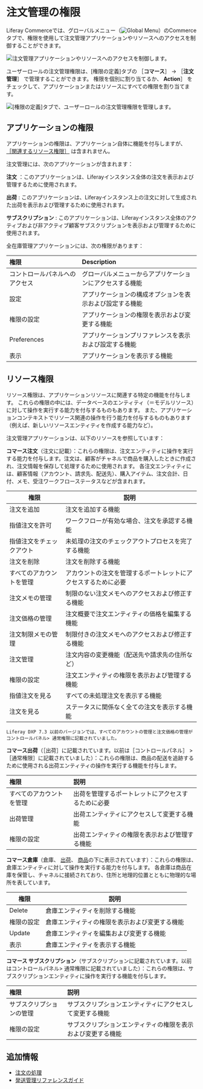 # 注文管理の権限

Liferay Commerceでは、グローバルメニュー（![Global Menu](../../images/icon-applications-menu.png)）のCommerceタブで、権限を使用して注文管理アプリケーションやリソースへのアクセスを制御することができます。

![注文管理アプリケーションやリソースへのアクセスを制御します。](./order-management-permissions/images/01.png)

ユーザーロールの注文管理権限は、[権限の定義]タブの ［**コマース**］ &rarr; ［**注文管理**］ で管理することができます。 権限を個別に割り当てるか、 **Action**］ をチェックして、アプリケーションまたはリソースにすべての権限を割り当てます。

![ [権限の定義]タブで、ユーザーロールの注文管理権限を管理します。](./order-management-permissions/images/02.png)

## アプリケーションの権限

アプリケーションの権限は、アプリケーション自体に機能を付与しますが、 [［関連するリソース権限］](#resource-permissions) は含まれません。

注文管理には、次のアプリケーションが含まれます：

**注文** ：このアプリケーションは、Liferayインスタンス全体の注文を表示および管理するために使用されます。

**出荷** : このアプリケーションは、Liferayインスタンス上の注文に対して生成された出荷を表示および管理するために使用されます。

**サブスクリプション** : このアプリケーションは、Liferayインスタンス全体のアクティブおよび非アクティブ顧客サブスクリプションを表示および管理するために使用されます。

全在庫管理アプリケーションには、次の権限があります：

| 権限              | Description                  |
|:--------------- |:---------------------------- |
| コントロールパネルへのアクセス | グローバルメニューからアプリケーションにアクセスする機能 |
| 設定              | アプリケーションの構成オプションを表示および設定する機能 |
| 権限の設定           | アプリケーションの権限を表示および変更する機能      |
| Preferences     | アプリケーションプリファレンスを表示および設定する機能  |
| 表示              | アプリケーションを表示する機能              |

## リソース権限

リソース権限は、アプリケーションリソースに関連する特定の機能を付与します。 これらの権限の中には、データベースのエンティティ（＝モデルリソース）に対して操作を実行する能力を付与するものもあります。 また、アプリケーションコンテキストでリソース関連の操作を行う能力を付与するものもあります（例えば、新しいリソースエンティティを作成する能力など）。

注文管理アプリケーションは、以下のリソースを参照しています：

**コマース注文**（注文に記載）：これらの権限は、注文エンティティに操作を実行する能力を付与します。注文は、顧客がチャネルで商品を購入したときに作成され、注文情報を保存して処理するために使用されます。 各注文エンティティには、顧客情報（アカウント、請求先、配送先）、購入アイテム、注文合計、日付、メモ、受注ワークフローステータスなどが含まれます。

| 権限           | 説明                              |
| ------------ | ------------------------------- |
| 注文を追加        | 注文を追加する機能                       |
| 指値注文を許可      | ワークフローが有効な場合、注文を承認する機能          |
| 指値注文をチェックアウト | 未処理の注文のチェックアウトプロセスを完了する機能       |
| 注文を削除        | 注文を削除する機能                       |
| すべてのアカウントを管理 | アカウントの注文を管理するポートレットにアクセスするために必要 |
| 注文メモの管理      | 制限のない注文メモへのアクセスおよび修正する機能        |
| 注文価格の管理      | 注文概要で注文エンティティの価格を編集する機能         |
| 注文制限メモの管理    | 制限付きの注文メモへのアクセスおよび修正する機能        |
| 注文管理         | 注文内容の変更機能（配送先や請求先の住所など）         |
| 権限の設定        | 注文エンティティの権限を表示および管理する機能         |
| 指値注文を見る      | すべての未処理注文を表示する機能                |
| 注文を見る        | ステータスに関係なく全ての注文を表示する機能          |

```{note}
Liferay DXP 7.3 以前のバージョンでは、すべてのアカウントの管理と注文価格の管理がコントロールパネル> 通常権限に記載されていました。
```

**コマース出荷**（［出荷］に記載されています。以前は［コントロールパネル］ > ［通常権限］に記載されていました）：これらの権限は、商品の配送を追跡するために使用される出荷エンティティの操作を実行する機能を付与します。

| 権限           | 説明                        |
|:------------ |:------------------------- |
| すべてのアカウントを管理 | 出荷を管理するポートレットにアクセスするために必要 |
| 出荷管理         | 出荷エンティティにアクセスして変更する機能     |
| 権限の設定        | 出荷エンティティの権限を表示および管理する機能   |

**コマース倉庫**（倉庫、 [出荷](./inventory-management-permissions.md)、 [商品](./product-management-permissions.md)の下に表示されています）：これらの権限は、倉庫エンティティに対して操作を実行する能力を付与します。 各倉庫は商品在庫を保管し、チャネルに接続されており、住所と地理的位置とともに物理的な場所を表しています。

| 権限     | 説明                      |
| ------ | ----------------------- |
| Delete | 倉庫エンティティを削除する機能         |
| 権限の設定  | 倉庫エンティティの権限を表示および変更する機能 |
| Update | 倉庫エンティティを編集および変更する機能    |
| 表示     | 倉庫エンティティを表示する機能         |

**コマース サブスクリプション**（サブスクリプションに記載されています。以前はコントロールパネル> 通常権限に記載されていました）：これらの権限は、サブスクリプションエンティティに操作を実行する機能を付与します。

| 権限           | 説明                             |
|:------------ |:------------------------------ |
| サブスクリプションの管理 | サブスクリプションエンティティにアクセスして変更する機能   |
| 権限の設定        | サブスクリプションエンティティの権限を表示および変更する機能 |

## 追加情報

* [注文の処理](../../order-management/orders/processing-an-order.md)
* [発送管理リファレンスガイド](../../order-management/shipments/shipments-management-reference-guide.md)

